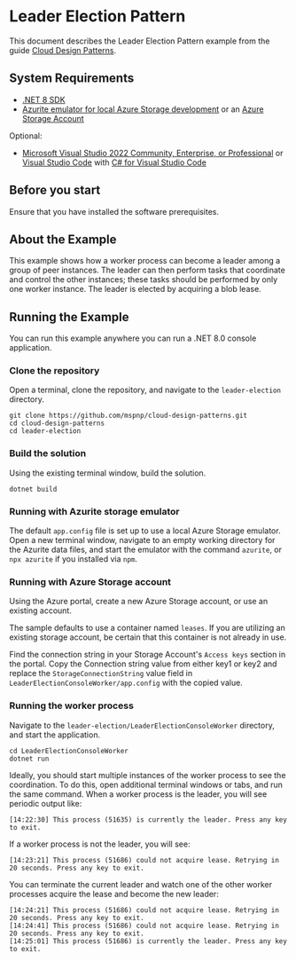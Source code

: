 ﻿# Leader Election Pattern

This document describes the Leader Election Pattern example from the guide [Cloud Design Patterns](http://aka.ms/Cloud-Design-Patterns).

## System Requirements

- [.NET 8 SDK](https://dotnet.microsoft.com/download/dotnet/8.0)
- [Azurite emulator for local Azure Storage development](https://learn.microsoft.com/azure/storage/common/storage-use-azurite) or an [Azure Storage Account](https://learn.microsoft.com/azure/storage/common/storage-account-create)

Optional:
- [Microsoft Visual Studio 2022 Community, Enterprise, or Professional](https://visualstudio.microsoft.com/) or [Visual Studio Code](https://code.visualstudio.com/) with [C# for Visual Studio Code](https://marketplace.visualstudio.com/items?itemName=ms-dotnettools.csharp)

## Before you start

Ensure that you have installed the software prerequisites.

## About the Example

This example shows how a worker process can become a leader among a group of peer instances. The leader can then perform tasks that coordinate and control the other instances; these tasks should be performed by only one worker instance. The leader is elected by acquiring a blob lease.

## Running the Example

You can run this example anywhere you can run a .NET 8.0 console application.

### Clone the repository

Open a terminal, clone the repository, and navigate to the `leader-election` directory.

```shell
git clone https://github.com/mspnp/cloud-design-patterns.git
cd cloud-design-patterns
cd leader-election
```

### Build the solution

Using the existing terminal window, build the solution.

```shell
dotnet build
```

### Running with Azurite storage emulator

The default `app.config` file is set up to use a local Azure Storage emulator. Open a new terminal window, navigate to an empty working directory for the Azurite data files, and start the emulator with the command `azurite`, or `npx azurite` if you installed via `npm`.

### Running with Azure Storage account

Using the Azure portal, create a new Azure Storage account, or use an existing account.

The sample defaults to use a container named `leases`. If you are utilizing an existing storage account, be certain that this container is not already in use.

Find the connection string in your Storage Account's `Access keys` section in the portal. Copy the Connection string value from either key1 or key2 and replace the `StorageConnectionString` value field in `LeaderElectionConsoleWorker/app.config` with the copied value.

### Running the worker process

Navigate to the `leader-election/LeaderElectionConsoleWorker` directory, and start the application.

```shell
cd LeaderElectionConsoleWorker
dotnet run
```

Ideally, you should start multiple instances of the worker process to see the coordination. To do this, open additional terminal windows or tabs, and run the same command. When a worker process is the leader, you will see periodic output like:

```output
[14:22:30] This process (51635) is currently the leader. Press any key to exit.
```

If a worker process is not the leader, you will see:

```output
[14:23:21] This process (51686) could not acquire lease. Retrying in 20 seconds. Press any key to exit.
```

You can terminate the current leader and watch one of the other worker processes acquire the lease and become the new leader:

```output
[14:24:21] This process (51686) could not acquire lease. Retrying in 20 seconds. Press any key to exit.
[14:24:41] This process (51686) could not acquire lease. Retrying in 20 seconds. Press any key to exit.
[14:25:01] This process (51686) is currently the leader. Press any key to exit.
```